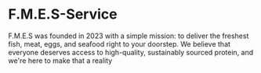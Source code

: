 # F.M.E.S-Service
F.M.E.S was founded in 2023 with a simple mission: to deliver the freshest fish, meat, eggs, and seafood right to your doorstep. We believe that everyone deserves access to high-quality, sustainably sourced protein, and we're here to make that a reality
